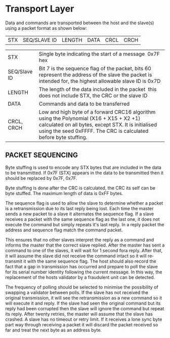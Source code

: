 # Transport Layer

Data and commands are transported between the host and the slave(s) using a packet format as shown
below:

|               |               |               |               |               |               |
| ------------- | ------------- | ------------- | ------------- | ------------- | ------------- |
| STX           | SEQ/SLAVE ID  | LENGTH        | DATA          | CRCL          | CRCH          |



|               |                                                                                                                                                          |
| ------------- | ---------------------------------------------------------------------------------------------------------------------------------------------------------|
| STX           | Single byte indicating the start of a message ­ 0x7F hex                                                                                                 |
| SEQ/Slave ID  | Bit 7 is the sequence flag of the packet, bits 6­0 represent the address of the slave the packet is intended for, the highest allowable slave ID is 0x7D |
| LENGTH        | The length of the data included in the packet ­ this does not include STX, the CRC or the slave ID |
| DATA          |  Commands and data to be transferred |
| CRCL, CRCH    |  Low and high byte of a forward CRC­16 algorithm using the Polynomial (X16 + X15 + X2 +1) calculated on all bytes, except STX. It is initialised using the seed 0xFFFF. The CRC is calculated before byte stuffing. |

## PACKET SEQUENCING

Byte stuffing is used to encode any STX bytes that are included in the data to be transmitted. If 0x7F (STX)
appears in the data to be transmitted then it should be replaced by 0x7F, 0x7F.

Byte stuffing is done after the CRC is calculated, the CRC its self can be byte stuffed. The maximum length of
data is 0xFF bytes.

The sequence flag is used to allow the slave to determine whether a packet is a re­transmission due to its last
reply being lost. Each time the master sends a new packet to a slave it alternates the sequence flag. If a slave
receives a packet with the same sequence flag as the last one, it does not execute the command but simply
repeats it's last reply. In a reply packet the address and sequence flag match the command
packet.

This ensures that no other slaves interpret the reply as a command and informs the master that the correct
slave replied. After the master has sent a command to one of the slaves, it will wait for 1 second fora reply.
After that, it will assume the slave did not receive the command intact so it will re­transmit it with the same
sequence flag. The host should also record the fact that a gap in transmission has occurred and prepare to
poll the slave for its serial number identity following the current message. In this way, the replacement of the
hosts validator by a fraudulent unit can be detected.

The frequency of polling should be selected to minimise the possibility of swapping a validator between polls.
If the slave has not received the original transmission, it will see the re­transmission as a new command so it
will execute it and reply. If the slave had seen the original command but its reply had been corrupted then
the slave will ignore the command but repeat its reply. After twenty retries, the master will assume that the
slave has crashed. A slave has no time­out or retry limit. If it receives a lone sync byte part way through
receiving a packet it will discard the packet received so far and treat the next byte as an address byte.
